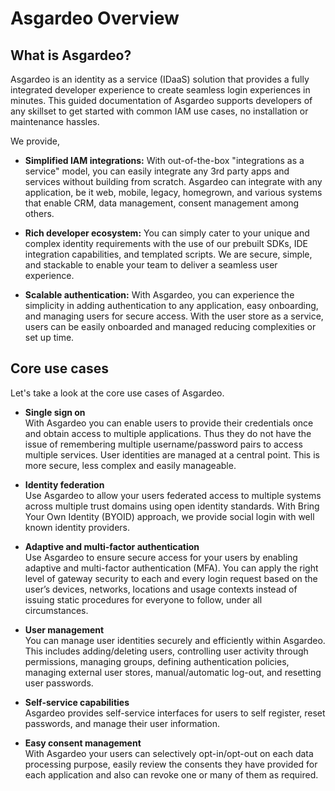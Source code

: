 # Asgardeo Overview

## What is Asgardeo?

Asgardeo is an identity as a service (IDaaS) solution that provides a fully integrated developer experience to create
 seamless login experiences in minutes. This guided documentation of Asgardeo supports developers of any skillset to 
 get started with common IAM use cases, no installation or maintenance hassles. 

We provide,
* **Simplified IAM integrations:** With out-of-the-box "integrations as a service" model, you can easily integrate 
any 3rd party apps and services without building from scratch. Asgardeo can integrate with any application, be it 
web, mobile, legacy, homegrown, and various systems that enable CRM, data management, consent management among others.
  
* **Rich developer ecosystem:** You can simply cater to your unique and complex identity requirements with the use of
 our prebuilt SDKs, IDE integration capabilities, and templated scripts. We are secure, simple, and stackable to 
 enable your team to deliver a seamless user experience.
 
* **Scalable authentication:** With Asgardeo, you can experience the simplicity in adding authentication to any 
application, easy onboarding, and managing users for secure access. With the user store as a service, users can be 
easily onboarded and managed reducing complexities or set up time.

## Core use cases

Let's take a look at the core use cases of Asgardeo.

* **Single sign on**  
With Asgardeo you can enable users to provide their credentials once and obtain access to multiple applications. Thus
 they do not have the issue of remembering multiple username/password pairs to access multiple services. User 
 identities are managed at a central point. This is more secure, less complex and easily manageable.
                                
* **Identity federation**  
Use Asgardeo to allow your users federated access to multiple systems across multiple trust domains using open 
identity standards. With Bring Your Own Identity (BYOID) approach, we provide social login with well known identity 
providers.
                              
* **Adaptive and multi-factor authentication**  
Use Asgardeo to ensure secure access for your users by enabling adaptive and multi-factor authentication (MFA). You 
can apply the right level of gateway security to each and every login request based on the user’s devices, networks, 
locations and usage contexts instead of issuing static procedures for everyone to follow, under all circumstances.
  
* **User management**  
You can manage user identities securely and efficiently within Asgardeo. This includes adding/deleting users, 
controlling user activity through permissions, managing groups, defining authentication policies, managing external 
user stores, manual/automatic log-out, and resetting user passwords.
        
* **Self-service capabilities**  
Asgardeo provides self-service interfaces for users to self register, reset passwords, and manage their user 
information.
  
* **Easy consent management**  
With Asgardeo your users can selectively opt-in/opt-out on each data processing purpose, easily review the consents 
they have provided for each application and also can revoke one or many of them as required.
